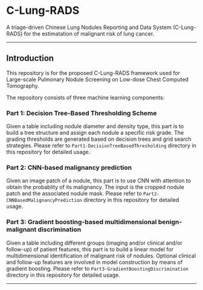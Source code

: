 # C-Lung-RADS
A triage-driven Chinese Lung Nodules Reporting and Data System (C-Lung-RADS) for the estimatation of malignant risk of lung cancer.

***
## Introduction
This repository is for the proposed C-Lung-RADS framework used for Large-scale Pulmonary Nodule Screening on Low-dose Chest Computed Tomography.

The repository consists of three machine learning components:

### Part 1: Decision Tree-Based Thresholding Scheme
Given a table including nodule diameter and density type, this part is to build a tree structure and assign each nodule a specific risk grade. The grading thresholds are generated based on decision trees and grid search strategies. Please refer to `Part1-DecisionTreeBasedThresholding` directory in this repository for detailed usage.

### Part 2: CNN-based malignancy prediction
Given an image patch of a nodule, this part is to use CNN with attention to obtain the probablity of its malignancy. The input is the cropped nodule patch and the associated nodule mask. Please refer to `Part2-CNNBasedMalignancyPrediction` directory in this repository for detailed usage.

### Part 3: Gradient boosting-based multidimensional benign-malignant discrimination
Given a table including different groups (imaging and/or clinical and/or follow-up) of patient features, this part is to build a linear model for multidimensional identification of malignant risk of nodules. Optional clinical and follow-up features are involved in model construction by means of gradient boosting. Please refer to `Part3-GradientBoostingDiscrimination` directory in this repository for detailed usage.
***

